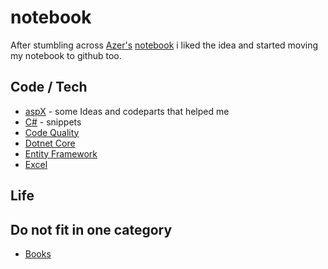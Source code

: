# notebook

After stumbling across [Azer's](https://github.com/azer) [notebook](https://github.com/azer/notebook) i liked the idea and started moving my notebook to github too.



## Code / Tech
* [aspX](aspx.md) - some Ideas and codeparts that helped me
* [C#](csharp.md) - snippets
* [Code Quality](codeQuality.md)
* [Dotnet Core](dotnetCore.md)
* [Entity Framework](entityFramework.md)
* [Excel](excel.md)


## Life


## Do not fit in one category
* [Books](books.md)
